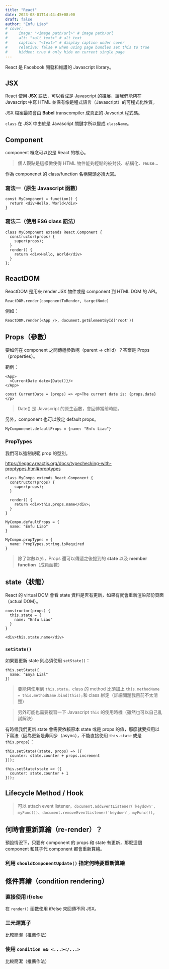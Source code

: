 ```yaml
---
title: "React"
date: 2023-08-01T14:44:45+08:00
draft: false
author: "Enfu Liao"
# cover:
#     image: "<image path/url>" # image path/url
#     alt: "<alt text>" # alt text
#     caption: "<text>" # display caption under cover
#     relative: false # when using page bundles set this to true
#     hidden: true # only hide on current single page
---
```


React 是 Facebook 開發和維護的 Javascript library。

## JSX

React 使用 **JSX** 語法，可以看成是 Javascript 的擴展，讓我們能夠在 Javascript 中寫 HTML 並保有像是程式語言（Javascript）的可程式化性質。

JSX 檔案最終會由 **Babel** transcompiler 成真正的 Javscript 程式碼。

`class` 在 JSX 中由於是 Javascript 關鍵字所以變成 `className`。


## Component

component 概念可以說是 React 的核心。

> 個人觀點是這樣做使得 HTML 物件能夠輕鬆的被封裝、結構化、reuse...

作為 componenet 的 class/function 名稱開頭必須大寫。

### 寫法一（原生 Javascript 函數）
```
const MyComponent = function() {
  return <div>Hello, World</div>
}
```

### 寫法二（使用 ES6 class 語法）

```
class MyComponent extends React.Component {
  constructor(props) {
    super(props);
  }
  render() {
    return <div>Hello, World</div>
  }
};
```

## ReactDOM

ReactDOM 是用來 render JSX 物件或是 component 到 HTML DOM 的 API。

```
ReactDOM.render(componentToRender, targetNode)
```

例如：
```
ReactDOM.render(<App />, document.getElementById('root'))
```


## Props（參數）
要如何在 component 之間傳遞參數呢（parent -> child）？答案是 Props（properties）。

範例：
```
<App>
  <CurrentDate date={Date()}/>
</App>

const CurrentDate = (props) => <p>The current date is: {props.date}</p>
```

> Date() 是 Javascript 的原生函數，會回傳當前時間。

另外，component 也可以設定 default props。

```
MyComponenet.defaultProps = {name: "Enfu Liao"}
```

### PropTypes

我們可以強制規範 prop 的型別。

https://legacy.reactjs.org/docs/typechecking-with-proptypes.html#proptypes


```
class MyCompo extends React.Component {
  constructor(props) {
    super(props);
  }

  render() {
    return <div>this.props.name</div>;
  }
}

MyCompo.defaultProps = {
  name: "Enfu Liao"
}

MyCompo.propTypes = {
  name: PropTypes.string.isRequired
}
```

> 除了常數以外，Props 還可以傳遞之後提到的 **state** 以及 **member function**（成員函數）


## state（狀態）

React 的 virtual DOM 會看 state 資料是否有更新，如果有就會重新渲染部份頁面（actual DOM）。

```
constructor(props) {
  this.state = {
    name: "Enfu Liao"
  }
}
```

```
<div>this.state.name</div>
```

### `setState()`

如果要更新 state 則必須使用 `setState()`：
```
this.setState({
  name: "Enya Lial"
})
```

> 要能夠使用到 `this.state`，class 的 method 比須加上 `this.methodName = this.methodName.bind(this);`和 class 綁定（詳細問題我目前不太清楚）

> 另外可能也需要複習一下 Javascript `this` 的使用時機（雖然也可以自己亂試解決）

有時候我們更新 state 會需要依賴原本 state 或是 props 的值，那麼就要採用以下寫法（因為更新是非同步（async），不能直接使用 `this.state` 或是 `this.props`）：

```
this.setState((state, props) => ({
  counter: state.counter + props.increment
}));
```

```
this.setState(state => ({
  counter: state.counter + 1
}));
```


## Lifecycle Method / Hook

> 可以 attach event listener。`document.addEventListener('keydown', myFunc())`、`document.removeEventListener('keydown', myFunc())`。




## 何時會重新算繪（re-render）？

預設情況下，只要有 component 的 props 和 state 有更新，那麼這個 component 和其子代 component 都會重新算繪。

### 利用 `shouldComponentUpdate()` 指定何時要重新算繪


## 條件算繪（condition rendering）
### 直接使用 if/else
在 `render()` 函數使用 if/else 來回傳不同 JSX。
### 三元運算子
比較簡潔（推薦作法）
### 使用 `condition && <...></...>` 
比較簡潔（推薦作法）